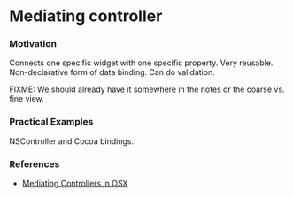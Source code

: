 # Mediating controller

### Motivation

Connects one specific widget with one specific property.
Very reusable.
Non-declarative form of data binding.
Can do validation.

FIXME: We should already have it somewhere in the notes or the coarse vs. fine view.

### Practical Examples

NSController and Cocoa bindings.

### References

* [Mediating Controllers in OSX](https://developer.apple.com/library/mac/documentation/General/Conceptual/DevPedia-CocoaCore/ControllerObject.html#//apple_ref/doc/uid/TP40008195-CH11-SW1)

